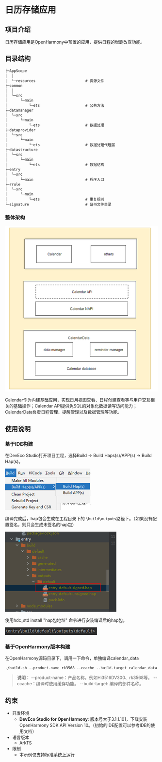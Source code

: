 # 日历存储应用

## 项目介绍

日历存储应用是OpenHarmony中预置的应用，提供日程的增删改查功能。

## 目录结构
```
├─AppScope
│  │  
│  └─resources                       # 资源文件 
├─common
│  │  
│  └─src
│      └─main  
│          └─ets                     # 公共方法            
├─datamanager 
│  └─src
│      └─main
│          └─ets                     # 数据处理                     
├─dataprovider
│  └─src
│      └─main
│          └─ets                     # 数据处理代理层         
├─datastructure 
│  └─src
│      └─main 
│          └─ets                     # 数据结构               
├─entry
│  └─src
│      └─main                        # 程序入口          
├─rrule
│  └─src
│      └─main
│          └─ets                     # 重复规则          
└─signature                          # 证书文件目录
```

### 整体架构

![](./figures/architecture.png)

Calendar作为内建基础应用，实现日月视图查看、日程创建查看等与用户交互相关的基础操作；Calendar API提供免SQL的对象化数据读写访问能力；CalendarData负责日程管理、提醒管理以及数据管理等功能。
  
## 使用说明

### 基于IDE构建

在DevEco Studio打开项目工程，选择Build → Build Haps(s)/APP(s) → Build Hap(s)。

![](./figures/build_haps.png)

编译完成后，hap包会生成在工程目录下的 `\build\outputs`路径下。（如果没有配置签名，则只会生成未签名的hap包）

![](./figures/build_output_dir_release.png)

使用hdc_std install "hap包地址" 命令进行安装编译后的hap包。

![](./figures/calendar_install.png)

### 基于OpenHarmony版本构建

在OpenHarmony源码目录下，调用一下命令，单独编译calendar_data

```
./build.sh --product-name rk3568 --ccache --build-target calendar_data
```
> **说明：**
--product-name：产品名称，例如Hi3516DV300、rk3568等。
--ccache：编译时使用缓存功能。
--build-target: 编译的部件名称。

## 约束
- 开发环境
   - **DevEco Studio for OpenHarmony**: 版本号大于3.1.1.101，下载安装OpenHarmony SDK API Version 10。（初始的IDE配置可以参考IDE的使用文档）
- 语言版本
   - ArkTS
- 限制
   - 本示例仅支持标准系统上运行



